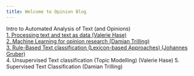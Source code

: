 ```yaml
---
title: Welcome to Opinion Blog
---
```


Intro to Automated Analysis of Text (and Opinions) <br>
[1. Processing text and text as data (Valerie Hase)](url) <br>
[2. Machine Learning for opinion research (Damian Trilling)](url) <br>
[3. Rule-Based Text classification (Lexicon-based Approaches) (Johannes Gruber)](url) <br>
4. Unsupervised Text classification (Topic Modelling) (Valerie Hase)
5. Supervised Text Classification (Damian Trilling)
